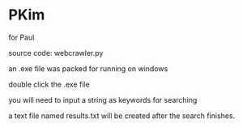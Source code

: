 # PKim
for Paul

source code: webcrawler.py

an .exe file was packed for running on windows

double click the .exe file

you will need to input a string as keywords for searching

a text file named results.txt will be created after the search finishes.
